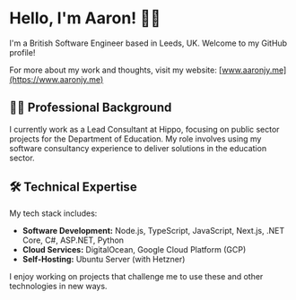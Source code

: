 # Hello, I'm Aaron! 👋🏻

I'm a British Software Engineer based in Leeds, UK. Welcome to my GitHub profile!

For more about my work and thoughts, visit my website: [www.aaronjy.me](https://www.aaronjy.me)

## 👨‍💻 Professional Background

I currently work as a Lead Consultant at Hippo, focusing on public sector projects for the Department of Education. My role involves using my software consultancy experience to deliver solutions in the education sector.

## 🛠️ Technical Expertise

My tech stack includes:

- **Software Development:** Node.js, TypeScript, JavaScript, Next.js, .NET Core, C#, ASP.NET, Python
- **Cloud Services:** DigitalOcean, Google Cloud Platform (GCP)
- **Self-Hosting:** Ubuntu Server (with Hetzner)

I enjoy working on projects that challenge me to use these and other technologies in new ways.

